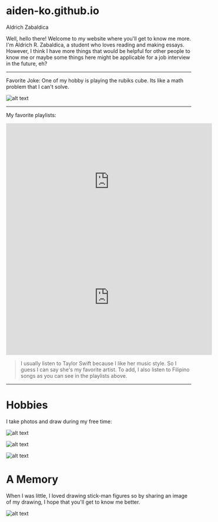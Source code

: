 # aiden-ko.github.io
Aldrich Zabaldica

Well, hello there! Welcome to my website where you'll get to know me more. I'm Aldrich R. Zabaldica, a student who loves reading and making essays. However, I think I have more things that would be helpful for other people to know me or maybe some things here might be applicable for a job interview in the future, eh?

----------------------
Favorite Joke: One of my hobby is playing the rubiks cube. Its like a math problem that I can't solve.

![alt text](https://classteaching.files.wordpress.com/2019/09/rubiks-cube.jpg)
   
   -----------------------------------------------------------------------------------------------------------------
  My favorite playlists:

<iframe width="560" height="315" src="https://www.youtube.com/embed/mOkjImy1z3k" title="YouTube video player" frameborder="0" allow="accelerometer; autoplay; clipboard-write; encrypted-media; gyroscope; picture-in-picture; web-share" allowfullscreen></iframe>

<iframe width="560" height="315" src="https://www.youtube.com/embed/6K4yr7xsVfc" title="YouTube video player" frameborder="0" allow="accelerometer; autoplay; clipboard-write; encrypted-media; gyroscope; picture-in-picture; web-share" allowfullscreen></iframe>


> I usually listen to Taylor Swift because I like her music style. So I guess I can say she's my favorite artist. To add, I also listen to Filipino songs as you can see in the playlists above. 

---------------------------------------------------------------

# Hobbies
I take photos and draw during my free time:

![alt text](https://scontent.fwnp1-1.fna.fbcdn.net/v/t1.15752-9/325522409_1233408174261226_6018730571651595501_n.jpg?_nc_cat=102&ccb=1-7&_nc_sid=ae9488&_nc_eui2=AeGqkLSQH13Mrx4VXZ8yxh00nmAjR2qHLdWeYCNHaoct1XsZXguZXZOzZKRrmsjKS_VGP-259NP6-QGGwF3pjknF&_nc_ohc=ypgmeOb05fYAX-bJzT7&tn=EUiRKY0w2-kPHUuc&_nc_ht=scontent.fwnp1-1.fna&oh=03_AdR7ZL6JWY07hdoDv-ryqvI2I2Cio5pemZhkCyWPoUTP7w&oe=63F0205C)

![alt text](https://scontent.fwnp1-1.fna.fbcdn.net/v/t1.15752-9/325623870_969453027365864_7095990477204951504_n.jpg?_nc_cat=105&ccb=1-7&_nc_sid=ae9488&_nc_eui2=AeHXmmQ8fRey3AGc60HBnXviKooPwQyrMyMqig_BDKszI7g9KkNEFG5T89OibQ8pOlKtQuvPl0i-tVDq6Ugq8_ZB&_nc_ohc=TnbPTO4B2DsAX_lowYW&_nc_ht=scontent.fwnp1-1.fna&oh=03_AdQRaWHTnvbpI0MVJj1M5TB8FF6sXmLvKgkI97SfiV8XbQ&oe=63F01D72)

![alt text](https://scontent.fwnp1-1.fna.fbcdn.net/v/t1.15752-9/320383893_732329388499521_5545947894392521870_n.png?_nc_cat=106&ccb=1-7&_nc_sid=ae9488&_nc_eui2=AeGD1NBBSu7GEsNsebtJlwmLTq8CziKNeKVOrwLOIo14pc5IGi3X30JufkaVcMOHuQepjcgvNvaB91dDfyqIoQNp&_nc_ohc=HdXFjVwlcbsAX94NkIq&_nc_ht=scontent.fwnp1-1.fna&oh=03_AdTa8rFSUi-WL-RdrE3MYX6mXwn8fq4ScEkv7R3m1kJlJg&oe=63F04BD2)


# A Memory
When I was little, I loved drawing stick-man figures so by sharing an image of my drawing, I hope that you'll get to know me better. 

![alt text](https://scontent.fwnp1-1.fna.fbcdn.net/v/t1.15752-9/327058734_961538878233544_2541552767006278018_n.jpg?_nc_cat=111&ccb=1-7&_nc_sid=ae9488&_nc_eui2=AeGz5IS0os8Akt9T-dHDEvGfh8M6NeT4zN-Hwzo15PjM31uq1EjhMpixBNAPOnYaPCAMB2TIogf2jvrhMVSndtoo&_nc_ohc=ogN314nLYnkAX_hsJ_t&tn=Xv-JuVCOHehP6Fd-&_nc_ht=scontent.fwnp1-1.fna&oh=03_AdQfcvjmb3LlYr3zM2_hZXKzqDXJj0dTA2KO28AyGtZ-tw&oe=6406B180)

